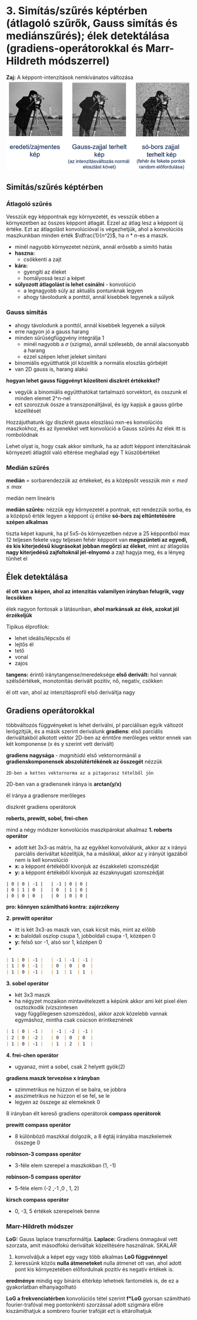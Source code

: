 
# 3. Simítás/szűrés képtérben (átlagoló szűrők, Gauss simítás és mediánszűrés); élek detektálása (gradiens-operátorokkal és Marr-Hildreth módszerrel)

**Zaj:** A képpont-intenzitások nemkívánatos változása
![Zaj kép](zaj.JPG "Title")

## Simítás/szűrés képtérben

### Átlagoló szűrés

Vesszük egy képpontnak egy környezetét, és vesszük ebben a környezetben az összes képpont átlagát. Ezzel az átlag lesz a képpont új értéke. 
Ezt az átlagolást konvolúcióval is végezhetjük, ahol a konvolúciós maszkunkban minden érték $\dfrac{1}{n^2}$, ha $n*n$-es a maszk.

- minél nagyobb környezetet nézünk, annál erősebb a simító hatás
- **haszna:**
	-  csökkenti a zajt
- **kára:**
	- gyengíti az éleket
	- homályossá teszi a képet
- **súlyozott átlagolást is lehet csinálni** - konvolúció
    - a legnagyobb súly az aktuális pontunknak legyen
    - ahogy távolodunk a ponttól, annál kisebbek legyenek a súlyok

### Gauss simítás

- ahogy távolodunk a ponttól, annál kisebbek legyenek a súlyok
- erre nagyon jó a gauss harang
- minden sűrűségfüggvény integrálja 1
    - minél nagyobb a $\sigma$ (szigma), annál szélesebb, de annál alacsonyabb a harang
    - ezzel szépen lehet jeleket simítani
- binomiális együtthatók jól közelítik a normális eloszlás görbéjét
- van 2D gauss is, harang alakú

**hogyan lehet gauss függvényt közelíteni diszkrét értékekkel?**

- vegyük a binomiális együtthatókat tartalmazó sorvektort, és osszunk el minden elemet 2^n-nel
- ezt szorozzuk össze a transzponáltjával, és így kapjuk a gauss görbe közelítését

Hozzájuthatunk így diszkrét gauss eloszlású nxn-es konvolúciós maszkokhoz, és az ilyenekkel vett konvolúció a Gauss szűrés
Az élek itt is rombolódnak

Lehet olyat is, hogy csak akkor simítunk, ha az adott képpont intenzitásának környezeti átlagtól való eltérése meghalad egy T küszöbértéket

### Medián szűrés

**medián** = sorbarendezzük az értékeket, és a középsőt vesszük
$min \le med \le max$

medián nem lineáris

**medián szűrés:**
    nézzük egy környezetét a pontnak, ezt rendezzük sorba, és a középső érték legyen a képpont új értéke
**só-bors zaj eltüntetésére szépen alkalmas**

tiszta képet kapunk, ha pl 5x5-ös környezetben nézve a 25 képpontból max 12 teljesen fekete vagy teljesen fehér képpont van
**megszünteti az egyedi, és kis kiterjedésű kiugrásokat**
**jobban megőrzi az éleket**, mint az átlagolás
**nagy kiterjedésű zajfoltoknál jel-elnyomó**
    a zajt hagyja meg, és a lényeg tűnhet el


## Élek detektálása

**él ott van a képen, ahol az intenzitás valamilyen irányban felugrik, vagy lecsökken**
    
élek nagyon fontosak a látásunban, **ahol markánsak az élek, azokat jól érzékeljük**

Tipikus élprofilok:
*	lehet ideális/lépcsős él
*	lejtős él
*	tető
*	vonal
*	zajos


**tangens:** érintő iránytangense/meredeksége
**első derivált:** hol vannak szélsőértékek, monotonitás
derivált pozitív, nő, negatív, csökken

él ott van, ahol az intenzitásprofil első deriváltja nagy


## Gradiens operátorokkal

többváltozós függvényeket is lehet deriválni, pl parciálisan
    egyik változót lerögzítjük, és a másik szerint deriválunk
**gradiens**: első parciális deriváltakból alkotott vektor
    2D-ben az érintőre merőleges vektor
        ennek van két komponense (x és y szerint vett derivált)

**gradiens nagysága** - *magnitúdó*
első vektornormánál a **gradienskomponensek abszolútértékének az összegét** nézzük
    
    2D-ben a kettes vektornorma az a pitagorasz tételből jön
   
  
2D-ben van a gradiensnek iránya is  **arctan(y/x)**

él iránya a gradiensre merőleges

diszkrét gradiens operátorok

**roberts, prewitt, sobel, frei-chen**

mind a négy módszer konvolúciós maszkpárokat alkalmaz
**1. roberts operátor**
* adott két 3x3-as mátrix, ha az egyikkel konvolválunk, akkor az x irányú parciális deriváltat közelítjük, ha a másikkal, akkor az y irányút
    igazából nem is kell konvolúció
* **x:** a képpont értékéből kivonjuk az északkeleti szomszédját
* **y:** a képpont értékéből kivonjuk az északnyugati szomszédját

```
| 0 | 0 | -1 |   | -1 | 0 | 0 |
| 0 | 1 | 0  |   | 0  | 1 | 0 |
| 0 | 0 | 0  |   | 0  | 0 | 0 |
```

**pro: könnyen számítható
    kontra: zajérzékeny**

**2. prewitt operátor**
* itt is két 3x3-as maszk van, csak kicsit más, mint az előbb
* **x:** baloldali oszlop csupa 1, jobboldali csupa -1, középen 0
* **y:** felső sor -1, alsó sor 1, középen 0
* 
```markdown
| 1 | 0 | -1 |   | -1 | -1 | -1 |
| 1 | 0 | -1 |   | 0  | 0  | 0  |
| 1 | 0 | -1 |   | 1  | 1  | 1  |
```

**3. sobel operátor**
* két 3x3 maszk
* ha négyzet mozaikon mintavételezett a képünk
    akkor ami két pixel élen osztozkodik (vízszintesen 	
vagy függőlegesen szomszédos), akkor azok közelebb vannak egymáshoz, mintha csak csúcson érintkeznének

```markdown
| 1 | 0 | -1 |   | -1 | -2 | -1 |
| 2 | 0 | -2 |   | 0  | 0  | 0  |
| 1 | 0 | -1 |   | 1  | 2  | 1  |
```

**4. frei-chen operátor**
* ugyanaz, mint a sobel, csak 2 helyett gyök(2)

**gradiens maszk tervezése x irányban**
* szimmetrikus ne húzzon el se balra, se jobbra
* asszimetrikus ne húzzon el se fel, se le
* legyen az összege az elemeknek 0

8 irányban élt kereső gradiens operátorok **compass operátorok**

**prewitt compass operátor**
* 8 különböző maszkkal dolgozik, a 8 égtáj irányába
    maszkelemek összege 0

**robinson-3 compass operátor**
* 3-féle elem szerepel a maszkokban (1, -1)
    
**robinson-5 compass operátor**
* 5-féle elem (-2 ,-1 ,0 , 1, 2)

**kirsch compass operátor**
* 0, -3, 5 értékek szerepelnek benne

### Marr-Hildreth módszer

**LoG:** Gauss laplace transzformáltja.
**Laplace:** Gradiens önmagával vett szorzata, amit másodfokú deriváltak közelítésére használnak. SKALÁR

1. konvolváljuk a képet egy vagy több alkalmas **LoG függvénnyel**
2.  keressünk közös **nulla átmeneteket**
nulla átmenet ott van, ahol adott pont kis környezetében előfordulnak pozitív és negatív értékek is.

**eredménye** mindig egy bináris éltérkép
    lehetnek fantomélek is, de ez a gyakorlatban elhanyagolható
    
**LoG a frekvenciatérben**
    konvolúciós tétel szerint **f*LoG** gyorsan számítható fourier-trafóval meg pontonkénti szorzással
    adott szigmára előre kiszámíthatjuk a sombrero fourier trafóját
    ezt is eltárolhatjuk